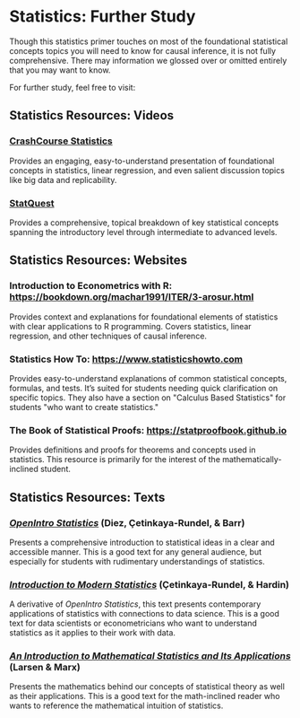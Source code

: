 # Statistics: Further Study

Though this statistics primer touches on most of the foundational statistical concepts topics you will need to know for causal inference, it is not fully comprehensive. There may information we glossed over or omitted entirely that you may want to know.

For further study, feel free to visit:

## Statistics Resources: Videos

### [CrashCourse Statistics](https://youtube.com/playlist?list=PL8dPuuaLjXtNM_Y-bUAhblSAdWRnmBUcr&si=JKJF1QX1rRTQrRzF)

Provides an engaging, easy-to-understand presentation of foundational concepts in statistics, linear regression, and even salient discussion topics like big data and replicability.

### [StatQuest](https://youtube.com/playlist?list=PLblh5JKOoLUK0FLuzwntyYI10UQFUhsY9&si=qN_jVVwmOd1Fq3S4)

Provides a comprehensive, topical breakdown of key statistical concepts spanning the introductory level through intermediate to advanced levels. 

## Statistics Resources: Websites

### Introduction to Econometrics with R: https://bookdown.org/machar1991/ITER/3-arosur.html

Provides context and explanations for foundational elements of statistics with clear applications to R programming. Covers statistics, linear regression, and other techniques of causal inference.

### Statistics How To: https://www.statisticshowto.com

Provides easy-to-understand explanations of common statistical concepts, formulas, and tests. It’s suited for students needing quick clarification on specific topics. They also have a section on "Calculus Based Statistics" for students "who want to create statistics."

### The Book of Statistical Proofs: https://statproofbook.github.io

Provides definitions and proofs for theorems and concepts used in statistics. This resource is primarily for the interest of the mathematically-inclined student.

## Statistics Resources: Texts

### [*OpenIntro Statistics*](/content/pdfs/causal_inference/OpenIntroStats.pdf) (Diez, Çetinkaya-Rundel, & Barr)

Presents a comprehensive introduction to statistical ideas in a clear and accessible manner. This is a good text for any general audience, but especially for students with rudimentary understandings of statistics.

### [*Introduction to Modern Statistics*](/content/pdfs/causal_inference/IntroModernStats.pdf) (Çetinkaya-Rundel, & Hardin)

A derivative of *OpenIntro Statistics*, this text presents contemporary applications of statistics with connections to data science. This is a good text for data scientists or econometricians who want to understand statistics as it applies to their work with data.

### [*An Introduction to Mathematical Statistics and Its Applications*](https://math.emory.edu/~lchen41/teaching/2020_Spring/Larsen-5E.pdf) (Larsen & Marx)

Presents the mathematics behind our concepts of statistical theory as well as their applications. This is a good text for the math-inclined reader who wants to reference the mathematical intuition of statistics.